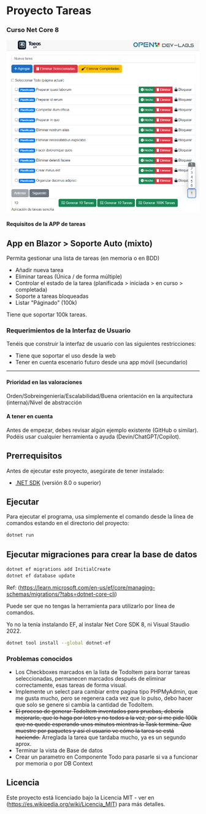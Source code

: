 # Proyecto Tareas

### Curso Net Core 8

![Imagen previa del proyecto.](./main.png)

#### Requisitos de la APP de tareas

## App en Blazor > Soporte Auto (mixto)

Permita gestionar una lista de tareas (en memoria o en BDD)

- Añadir nueva tarea
- Eliminar tareas (Única / de forma múltiple)
- Controlar el estado de la tarea (planificada > iniciada > en curso > completada)
- Soporte a tareas bloqueadas
- Listar "Páginado" (100k)

Tiene que soportar 100k tareas.

### Requerimientos de la Interfaz de Usuario

Tenéis que construir la interfaz de usuario con las siguientes restricciones:

- Tiene que soportar el uso desde la web
- Tener en cuenta escenario futuro desde una app móvil (secundario)

---

#### Prioridad en las valoraciones

Orden/Sobreingeniería/Escalabilidad/Buena orientación en la arquitectura (interna)/Nivel de abstracción

#### A tener en cuenta

Antes de empezar, debes revisar algún ejemplo existente (GitHub o similar).
Podéis usar cualquier herramienta o ayuda (Devin/ChatGPT/Copilot).

## Prerrequisitos

Antes de ejecutar este proyecto, asegúrate de tener instalado:

- [.NET SDK](https://dotnet.microsoft.com/download) (versión 8.0 o superior)

## Ejecutar

Para ejecutar el programa, usa simplemente el comando desde la línea de comandos estando en el directorio del proyecto:

```bash
dotnet run
```

## Ejecutar migraciones para crear la base de datos

```bash
dotnet ef migrations add InitialCreate
dotnet ef database update
```

Ref: (https://learn.microsoft.com/en-us/ef/core/managing-schemas/migrations/?tabs=dotnet-core-cli)

Puede ser que no tengas la herramienta para utilizarlo por línea de comandos.

Yo no la tenía instalando EF, al instalar Net Core SDK 8, ni Visual Staudio 2022.

```bash
dotnet tool install --global dotnet-ef
```

### Problemas conocidos

- Los Checkboxes marcados en la lista de TodoItem para borrar tareas seleccionadas, permanecen marcados después de eliminar correctamente, esas tareas de forma visual.
- Implemente un select para cambiar entre pagina tipo PHPMyAdmin, que me gusta mucho, pero se regenera cada vez que lo pulso, debo hacer que solo se genere si cambia la cantidad de TodoItem.
- ~~El proceso de generar TodoItem inventados para pruebas, debería mejorarlo, que lo haga por lotes y no todos a la vez, por si me pide 100k que no quede esperando unos minutos mientras la Task termina. Que muestre por paquetes y así el usuario ve cómo la tarea se está haciendo.~~ Arreglada la tarea que tardaba mucho, ya es un segundo aprox.
- Terminar la vista de Base de datos
- Crear un parametro en Componente Todo para pasarle si va a funcionar por memoria o por DB Context

## Licencia

Este proyecto está licenciado bajo la Licencia MIT - ver en (https://es.wikipedia.org/wiki/Licencia_MIT) para más detalles.
